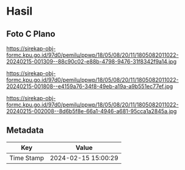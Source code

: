 # Hasil

## Foto C Plano

https://sirekap-obj-formc.kpu.go.id/97d0/pemilu/ppwp/18/05/08/20/11/1805082011022-20240215-001309--88c90c02-e88b-4798-9476-31f8342f9a14.jpg

https://sirekap-obj-formc.kpu.go.id/97d0/pemilu/ppwp/18/05/08/20/11/1805082011022-20240215-001808--e4159a76-34f8-49eb-a19a-a9b551ec77ef.jpg

https://sirekap-obj-formc.kpu.go.id/97d0/pemilu/ppwp/18/05/08/20/11/1805082011022-20240215-002008--8d6b5f8e-66a1-4946-a681-95cca1a2845a.jpg


## Metadata

| Key        | Value               |
| ---------- | ------------------- |
| Time Stamp | 2024-02-15 15:00:29 |



